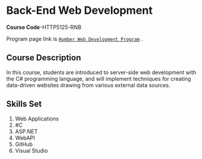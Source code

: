 # Back-End Web Development

**Course Code**-HTTP5125-RNB

Program page link is [`Humber Web Development Program`](https://mediaarts.humber.ca/programs/web-development.html) .

## Course Description

In this course, students are introduced to server-side web development with the C# programming language, and will implement techniques for creating data-driven websites drawing from various external data sources.

## Skills Set

1. Web Applications
2. #C
3. ASP.NET
4. WebAPI
5. GitHub
6. Visual Studio 
